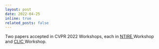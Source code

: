 ```yaml
---
layout: post
date: 2022-04-25 
inline: true
related_posts: false
---
```

Two papers accepted in CVPR 2022 Workshops, each in <a href="https://data.vision.ee.ethz.ch/cvl/ntire22/"> NTIRE </a> Workshop</li> and <a href="http://compression.cc/"> CLIC </a> Workshop.
